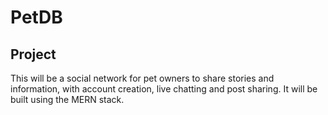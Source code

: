 # PetDB
## Project
This will be a social network for pet owners to share stories and information, with account creation, live chatting and post sharing.
It will be built using the MERN stack.
